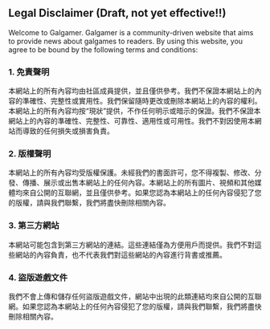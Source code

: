 
## Legal Disclaimer (Draft, not yet effective!!)

Welcome to Galgamer. Galgamer is a community-driven website that aims to provide news about galgames to readers. By using this website, you agree to be bound by the following terms and conditions:

### 1. 免責聲明

本網站上的所有內容均由社區成員提供，並且僅供參考。我們不保證本網站上的內容的準確性、完整性或實用性。我們保留隨時更改或刪除本網站上的內容的權利。本網站上的所有內容均按“現狀”提供，不作任何明示或暗示的保證。我們不保證本網站上的內容的準確性、完整性、可靠性、適用性或可用性。我們不對因使用本網站而導致的任何損失或損害負責。

### 2. 版權聲明

本網站上的所有內容均受版權保護。未經我們的書面許可，您不得複製、修改、分發、傳播、展示或出售本網站上的任何內容。本網站上的所有圖片、視頻和其他媒體均來自公開的互聯網，並且僅供參考。如果您認為本網站上的任何內容侵犯了您的版權，請與我們聯繫，我們將盡快刪除相關內容。

### 3. 第三方網站

本網站可能包含到第三方網站的連結。這些連結僅為方便用戶而提供。我們不對這些網站的內容負責，也不代表我們對這些網站的內容進行背書或推薦。

### 4. 盜版遊戲文件

我們不會上傳和儲存任何盜版遊戲文件，網站中出現的此類連結均來自公開的互聯網。如果您認為本網站上的任何內容侵犯了您的版權，請與我們聯繫，我們將盡快刪除相關內容。